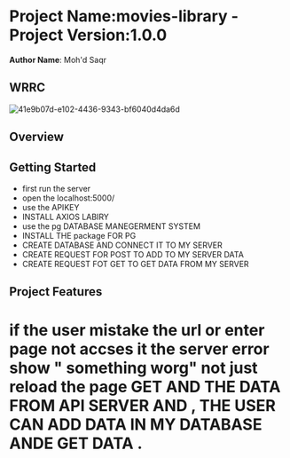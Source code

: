# Project Name:movies-library - Project Version:1.0.0

**Author Name**:  Moh'd Saqr

## WRRC
![41e9b07d-e102-4436-9343-bf6040d4da6d](https://user-images.githubusercontent.com/97642724/152039120-c1065570-621e-4bd8-813c-89763f32cb86.jpg)




## Overview

## Getting Started
* first run the server 
* open the localhost:5000/
* use the APIKEY
* INSTALL AXIOS LABIRY
* use the pg DATABASE MANEGERMENT SYSTEM
* INSTALL THE package FOR PG
* CREATE DATABASE AND CONNECT IT TO MY SERVER
* CREATE REQUEST FOR POST TO ADD TO MY SERVER DATA
* CREATE REQUEST FOT GET TO GET DATA FROM MY SERVER

## Project Features
# if the user mistake the url or enter page not accses it the server error show " something worg" not just reload the page  GET AND THE DATA FROM API SERVER AND , THE USER CAN ADD DATA IN MY DATABASE ANDE GET DATA  . 
